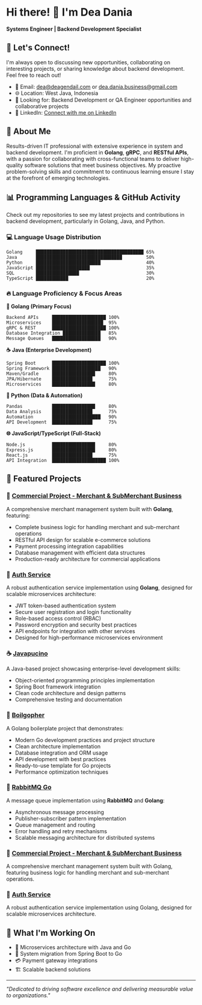 # Hi there! 👋 I'm Dea Dania

**Systems Engineer | Backend Development Specialist**

## 🤝 Let's Connect!

I'm always open to discussing new opportunities, collaborating on interesting projects, or sharing knowledge about backend development. Feel free to reach out!

- 📧 Email: dea@deagendail.com or dea.dania.business@gmail.com
- 🌐 Location: West Java, Indonesia
- 💼 Looking for: Backend Development or QA Engineer opportunities and collaborative projects
- 💼 LinkedIn: [Connect with me on LinkedIn](https://www.linkedin.com/in/dea-dania-374244134/)

## 🚀 About Me

Results-driven IT professional with extensive experience in system and backend development. I'm proficient in **Golang**, **gRPC**, and **RESTful APIs**, with a passion for collaborating with cross-functional teams to deliver high-quality software solutions that meet business objectives. My proactive problem-solving skills and commitment to continuous learning ensure I stay at the forefront of emerging technologies.

## 📊 Programming Languages & GitHub Activity
Check out my repositories to see my latest projects and contributions in backend development, particularly in Golang, Java, and Python.


### 💻 Language Usage Distribution

```text
Golang     ████████████████████████████████████████ 65%
Java       ████████████████████████████████         50%
Python     ████████████████████████                 40%
JavaScript ████████████████████                     35%
SQL        ████████████████                         30%
TypeScript ████████████                             20%
```

### 🔥 Language Proficiency & Focus Areas

**🐹 Golang (Primary Focus)**
```
Backend APIs     ████████████████████ 100%
Microservices    ███████████████████  95%
gRPC & REST      ████████████████████ 100%
Database Integration ██████████████   85%
Message Queues   ██████████████████   90%
```

**☕ Java (Enterprise Development)**
```
Spring Boot      ████████████████████ 100%
Spring Framework ██████████████████   90%
Maven/Gradle     ████████████████     80%
JPA/Hibernate    ███████████████      75%
Microservices    ████████████████     80%
```

**🐍 Python (Data & Automation)**
```
Pandas           ████████████████     80%
Data Analysis    ███████████████      75%
Automation       ██████████████████   90%
API Development  ███████████████      75%
```

**🌐 JavaScript/TypeScript (Full-Stack)**
```
Node.js          ████████████████     80%
Express.js       ████████████████     80%
React.js         ███████████████      75%
API Integration  ████████████████████ 100%
```

## 🌟 Featured Projects

### 🏪 [Commercial Project - Merchant & SubMerchant Business](https://github.com/deasdania/commercial-golang)
A comprehensive merchant management system built with **Golang**, featuring:
- Complete business logic for handling merchant and sub-merchant operations
- RESTful API design for scalable e-commerce solutions
- Payment processing integration capabilities
- Database management with efficient data structures
- Production-ready architecture for commercial applications

### 🔐 [Auth Service](https://github.com/deasdania/auth-service)
A robust authentication service implementation using **Golang**, designed for scalable microservices architecture:
- JWT token-based authentication system
- Secure user registration and login functionality
- Role-based access control (RBAC)
- Password encryption and security best practices
- API endpoints for integration with other services
- Designed for high-performance microservices environment

### ☕ [Javapucino](https://github.com/deasdania/javapucino)
A Java-based project showcasing enterprise-level development skills:
- Object-oriented programming principles implementation
- Spring Boot framework integration
- Clean code architecture and design patterns
- Comprehensive testing and documentation

### 🔗 [Boilgopher](https://github.com/deasdania/boilgopher)
A Golang boilerplate project that demonstrates:
- Modern Go development practices and project structure
- Clean architecture implementation
- Database integration and ORM usage
- API development with best practices
- Ready-to-use template for Go projects
- Performance optimization techniques

### 🐰 [RabbitMQ Go](https://github.com/deasdania/rabbitmq-go)
A message queue implementation using **RabbitMQ** and **Golang**:
- Asynchronous message processing
- Publisher-subscriber pattern implementation
- Queue management and routing
- Error handling and retry mechanisms
- Scalable messaging architecture for distributed systems

### 🏪 [Commercial Project - Merchant & SubMerchant Business](https://github.com/deasdania/commercial-golang)
A comprehensive merchant management system built with Golang, featuring business logic for handling merchant and sub-merchant operations.

### 🔐 [Auth Service](https://github.com/deasdania/auth-service)
A robust authentication service implementation using Golang, designed for scalable microservices architecture.

## 🎯 What I'm Working On

- 🔧 Microservices architecture with Java and Go
- 🔄 System migration from Spring Boot to Go
- 💳 Payment gateway integrations
- 🏗️ Scalable backend solutions

---

*"Dedicated to driving software excellence and delivering measurable value to organizations."*

